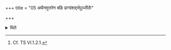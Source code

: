 +++
title = "05 अथैनमुत्तरेण बहिः प्राग्वंशाद्दर्भपुञ्जीलैः"

+++

<details><summary>थिते</summary>

5. To the north outside[^1] the Prāgvaṁśa, (the Adhvaryu) then purifies him (the sacrificer) by means of bunches of Darbha-(grass).  


[^1]: Cf. TS VI.1.2.1.
</details>
